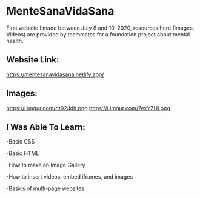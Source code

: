 # MenteSanaVidaSana
First website I made between July 8 and 10, 2020, resources here (Images, Videos) are provided by teammates for a foundation project about mental health.
## Website Link:
https://mentesanavidasana.netlify.app/
## Images:
https://i.imgur.com/dt92Jdh.png
https://i.imgur.com/7exYZUi.png
## I Was Able To Learn:

-Basic CSS




-Basic HTML




-How to make an Image Gallery




-How to insert videos, embed iframes, and images




-Basics of multi-page websites
